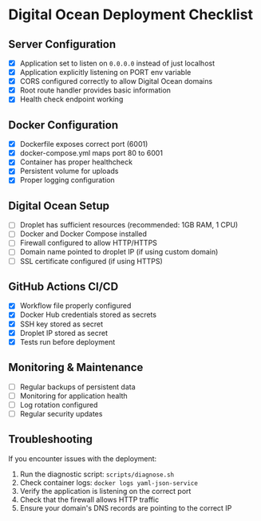 # Digital Ocean Deployment Checklist

## Server Configuration
- [x] Application set to listen on `0.0.0.0` instead of just localhost
- [x] Application explicitly listening on PORT env variable
- [x] CORS configured correctly to allow Digital Ocean domains
- [x] Root route handler provides basic information
- [x] Health check endpoint working

## Docker Configuration
- [x] Dockerfile exposes correct port (6001)
- [x] docker-compose.yml maps port 80 to 6001
- [x] Container has proper healthcheck
- [x] Persistent volume for uploads
- [x] Proper logging configuration

## Digital Ocean Setup
- [ ] Droplet has sufficient resources (recommended: 1GB RAM, 1 CPU)
- [ ] Docker and Docker Compose installed
- [ ] Firewall configured to allow HTTP/HTTPS
- [ ] Domain name pointed to droplet IP (if using custom domain)
- [ ] SSL certificate configured (if using HTTPS)

## GitHub Actions CI/CD
- [x] Workflow file properly configured
- [x] Docker Hub credentials stored as secrets
- [x] SSH key stored as secret
- [x] Droplet IP stored as secret
- [x] Tests run before deployment

## Monitoring & Maintenance
- [ ] Regular backups of persistent data
- [ ] Monitoring for application health
- [ ] Log rotation configured
- [ ] Regular security updates

## Troubleshooting
If you encounter issues with the deployment:
1. Run the diagnostic script: `scripts/diagnose.sh`
2. Check container logs: `docker logs yaml-json-service`
3. Verify the application is listening on the correct port
4. Check that the firewall allows HTTP traffic
5. Ensure your domain's DNS records are pointing to the correct IP
